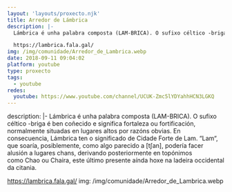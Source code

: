 ```yaml
---
layout: 'layouts/proxecto.njk'
title: Arredor de Lámbrica
description: |-
  Lámbrica é unha palabra composta (LAM-BRICA). O sufixo céltico -briga é ben coñecido e significa fortaleza ou fortificación, normalmente situadas en lugares altos por razóns obvias. En consecuencia, Lámbrica ten o significado de Cidade Forte de Lam. “Lam“, que soaría, posiblemente, como algo parecido a [tʃan], podería facer alusión a lugares chans, derivando posteriormente en topónimos como Chao ou Chaira, este último presente aínda hoxe na ladeira occidental da citania.

  https://lambrica.fala.gal/
img: /img/comunidade/Arredor_de_Lambrica.webp
date: 2018-09-11 09:04:02
platform: youtube
type: proxecto
tags:
  - youtube
redes:
  youtube: https://www.youtube.com/channel/UCUK-Zmc5lYDYahhHCN3LGKQ
---
```

description: |-
  Lámbrica é unha palabra composta (LAM-BRICA). O sufixo céltico -briga é ben coñecido e significa fortaleza ou fortificación, normalmente situadas en lugares altos por razóns obvias. En consecuencia, Lámbrica ten o significado de Cidade Forte de Lam. “Lam“, que soaría, posiblemente, como algo parecido a [tʃan], podería facer alusión a lugares chans, derivando posteriormente en topónimos como Chao ou Chaira, este último presente aínda hoxe na ladeira occidental da citania.

  https://lambrica.fala.gal/
img: /img/comunidade/Arredor_de_Lambrica.webp
